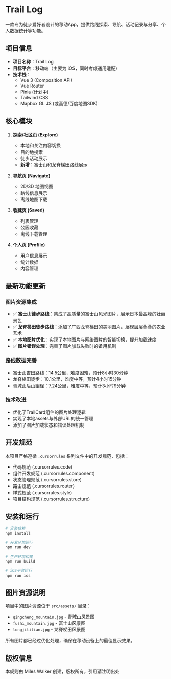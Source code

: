 # Trail Log

一款专为徒步爱好者设计的移动App，提供路线探索、导航、活动记录与分享、个人数据统计等功能。

## 项目信息

- **项目名称**：Trail Log
- **目标平台**：移动端（主要为 iOS，同时考虑通用适配）
- **技术栈**：
  - Vue 3 (Composition API)
  - Vue Router
  - Pinia (计划中)
  - Tailwind CSS
  - Mapbox GL JS (或高德/百度地图SDK)

## 核心模块

1. **探索/社区页 (Explore)**
   - 本地和关注内容切换
   - 目的地搜索
   - 徒步活动展示
   - **新增**：富士山和龙脊梯田路线展示

2. **导航页 (Navigate)**
   - 2D/3D 地图视图
   - 路线信息展示
   - 离线地图下载

3. **收藏页 (Saved)**
   - 列表管理
   - 公园收藏
   - 离线下载管理

4. **个人页 (Profile)**
   - 用户信息展示
   - 统计数据
   - 内容管理

## 最新功能更新

### 图片资源集成
- ✅ **富士山徒步路线**：集成了高质量的富士山风光图片，展示日本最高峰的壮丽景色
- ✅ **龙脊梯田徒步路线**：添加了广西龙脊梯田的美丽图片，展现层层叠叠的农业艺术
- ✅ **本地图片优化**：实现了本地图片与网络图片的智能切换，提升加载速度
- ✅ **图片错误处理**：完善了图片加载失败时的备用机制

### 路线数据完善
- 富士山吉田路线：14.5公里，难度困难，预计8小时30分钟
- 龙脊梯田徒步：10.1公里，难度中等，预计4小时15分钟
- 青城山后山幽径：7.24公里，难度中等，预计3小时9分钟

### 技术改进
- 优化了TrailCard组件的图片处理逻辑
- 实现了本地assets与外部URL的统一管理
- 添加了图片加载状态和错误处理机制

## 开发规范

本项目严格遵循 `.cursorrules` 系列文件中的开发规范，包括：
- 代码规范 (.cursorrules.code)
- 组件开发规范 (.cursorrules.component)
- 状态管理规范 (.cursorrules.store)
- 路由规范 (.cursorrules.router)
- 样式规范 (.cursorrules.style)
- 项目结构规范 (.cursorrules.structure)

## 安装和运行

```bash
# 安装依赖
npm install

# 开发环境运行
npm run dev

# 生产环境构建
npm run build

# iOS平台运行
npm run ios
```

## 图片资源说明

项目中的图片资源位于 `src/assets/` 目录：
- `qingcheng_mountain.jpg` - 青城山风景图
- `fushi_mountain.jpg` - 富士山风景图  
- `longjititian.jpg` - 龙脊梯田风景图

所有图片都已经过优化处理，确保在移动设备上的最佳显示效果。

## 版权信息

本规则由 Miles Walker 创建，版权所有，引用请注明出处

